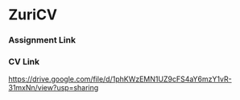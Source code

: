 # ZuriCV

### Assignment Link

### CV Link

https://drive.google.com/file/d/1phKWzEMN1UZ9cFS4aY6mzY1vR-31mxNn/view?usp=sharing
